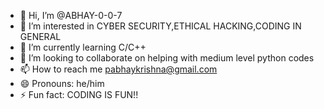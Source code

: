 - 👋 Hi, I’m @ABHAY-0-0-7
- 👀 I’m interested in CYBER SECURITY,ETHICAL HACKING,CODING IN GENERAL
- 🌱 I’m currently learning C/C++
- 💞️ I’m looking to collaborate on helping with medium level python codes
- 📫 How to reach me pabhaykrishna@gmail.com
- 😄 Pronouns: he/him
- ⚡ Fun fact: CODING IS FUN!!

<!---
ABHAY-0-0-7/ABHAY-0-0-7 is a ✨ special ✨ repository because its `README.md` (this file) appears on your GitHub profile.
You can click the Preview link to take a look at your changes.
--->
